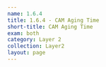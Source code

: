 ```yaml
---
name: 1.6.4
title: 1.6.4 - CAM Aging Time
short-title: CAM Aging Time
exam: both
category: Layer 2
collection: Layer2
layout: page
---
```

